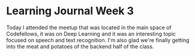 # Learning Journal Week 3

Today I attended the meetup that was located in the main space of Codefellows, it was on Deep Learning and it was an interesting topic focused on speech and text recognition. I'm also glad we're finally getting into the meat and potatoes of the backend half of the class.